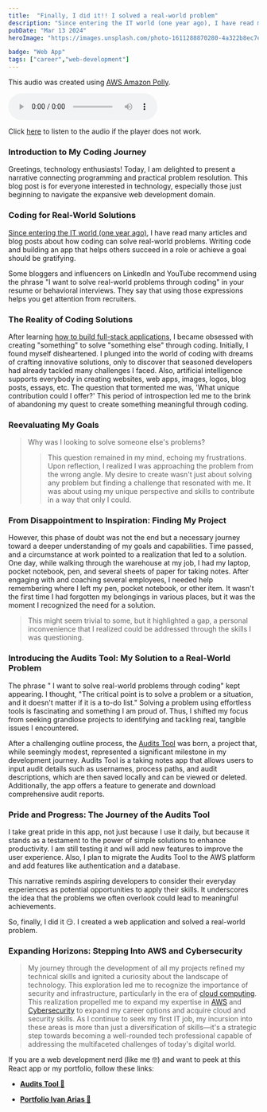 ```yaml
---
title:  "Finally, I did it!! I solved a real-world problem"
description: "Since entering the IT world (one year ago), I have read many articles and blog posts about ..."
pubDate: "Mar 13 2024"
heroImage: "https://images.unsplash.com/photo-1611288870280-4a322b8ec7ec?auto=format&fit=crop&w=927&h=927"

badge: "Web App"
tags: ["career","web-development"]
---
```


This audio was created using <a href="https://aws.amazon.com/polly/" target="_blank">AWS Amazon Polly</a>.

<audio controls>
  <source src="https://hcoco1-website-bucket-12345.s3.amazonaws.com/91928470-aaa4-4021-a667-078cd3504503.mp3" type="audio/mpeg">
  Your browser does not support the audio element.
</audio>

Click [here](https://hcoco1-website-bucket-12345.s3.amazonaws.com/0cba8bc4-c1ad-4173-b6b8-0702c6335045.mp3) to listen to the audio if the player does not work.



### Introduction to My Coding Journey

Greetings, technology enthusiasts! Today, I am delighted to present a narrative connecting programming and practical problem resolution. This blog post is for everyone interested in technology, especially those just beginning to navigate the expansive web development domain.

### Coding for Real-World Solutions

<a href="https://www.hcoco1.com/blog/2023-02-01-changing-careers" target="_blank">Since entering the IT world (one year ago)</a>, I have read many articles and blog posts about how coding can solve real-world problems. Writing code and building an app that helps others succeed in a role or achieve a goal should be gratifying.

Some bloggers and influencers on LinkedIn and YouTube recommend using the phrase "I want to solve real-world problems through coding" in your resume or behavioral interviews. They say that using those expressions helps you get attention from recruiters.

### The Reality of Coding Solutions

After learning <a href="https://flatironschool.com/courses/coding-bootcamp/" target="_blank">how to build full-stack applications</a>, I  became obsessed with creating "something" to solve "something else" through coding. Initially, I found myself disheartened. I plunged into the world of coding with dreams of crafting innovative solutions, only to discover that seasoned developers had already tackled many challenges I faced. Also, artificial intelligence supports everybody in creating websites, web apps, images, logos, blog posts, essays, etc. The question that tormented me was, 'What unique contribution could I offer?' This period of introspection led me to the brink of abandoning my quest to create something meaningful through coding.

### Reevaluating My Goals

>Why was I looking to solve someone else's problems? 
>>This question remained in my mind, echoing my frustrations. Upon reflection, I realized I was approaching the problem from the wrong angle. My desire to create wasn't just about solving any problem but finding a challenge that resonated with me. It was about using my unique perspective and skills to contribute in a way that only I could.

### From Disappointment to Inspiration: Finding My Project

However, this phase of doubt was not the end but a necessary journey toward a deeper understanding of my goals and capabilities. Time passed, and a circumstance at work pointed to a realization that led to a solution. One day, while walking through the warehouse at my job, I had my laptop, pocket notebook, pen, and several sheets of paper for taking notes. After engaging with and coaching several employees, I needed help remembering where I left my pen, pocket notebook, or other item. It wasn't the first time I had forgotten my belongings in various places, but it was the moment I recognized the need for a solution.

>This might seem trivial to some, but it highlighted a gap, a personal inconvenience that I realized could be addressed through the skills I was questioning.

### Introducing the Audits Tool: My Solution to a Real-World Problem

The phrase " I want to solve real-world problems through coding" kept appearing. I thought, "The critical point is to solve a problem or a situation, and it doesn't matter if it is a to-do list." Solving a problem using effortless tools is fascinating and something I am proud of. Thus, I shifted my focus from seeking grandiose projects to identifying and tackling real, tangible issues I encountered.

After a challenging outline process, the <a href="https://audits.hcoco1.com/" target="_blank">Audits Tool</a> was born, a project that, while seemingly modest, represented a significant milestone in my development journey. Audits Tool is a taking notes app that allows users to input audit details such as usernames, process paths, and audit descriptions, which are then saved locally and can be viewed or deleted. Additionally, the app offers a feature to generate and download comprehensive audit reports.

### Pride and Progress: The Journey of the Audits Tool

I take great pride in this app, not just because I use it daily, but because it stands as a testament to the power of simple solutions to enhance productivity. I am still testing it and will add new features to improve the user experience. Also, I plan to migrate the Audits Tool to the AWS platform and add features like authentication and a database.

This narrative reminds aspiring developers to consider their everyday experiences as potential opportunities to apply their skills. It underscores the idea that the problems we often overlook could lead to meaningful achievements.

So, finally, I did it 😏. I created a web application and solved a real-world problem.

### Expanding Horizons: Stepping Into AWS and Cybersecurity

>My journey through the development of all my projects refined my technical skills and ignited a curiosity about the landscape of technology. This exploration led me to recognize the importance of security and infrastructure, particularly in the era of <a href="https://digitalcloud.training/cloud-mastery-bootcamp/?megamenu" target="_blank">cloud computing</a>. This realization propelled me to expand my expertise in <a href="https://www.hcoco1.com/blog/2024-02-28-cloud-computing" target="_blank">AWS</a> and <a href="https://www.hcoco1.com/blog/2024-02-18-cyber-career" target="_blank">Cybersecurity</a> to expand my career options and acquire cloud and security skills. As I continue to seek my first IT job, my incursion into these areas is more than just a diversification of skills—it's a strategic step towards becoming a well-rounded tech professional capable of addressing the multifaceted challenges of today's digital world.

If you are a web development nerd (like me 🤓) and want to peek at this React app or my portfolio, follow these links:

- **<a href="https://www.hcoco1.com/portfolio/audit-tool" target="_blank">Audits Tool 🦾</a>**

- **<a href="https://www.hcoco1.com/portfolio" target="_blank">Portfolio Ivan Arias 💾</a>**